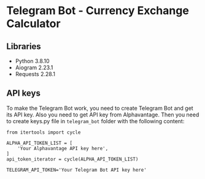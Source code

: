 # Telegram Bot - Currency Exchange Calculator

## Libraries

- Python 3.8.10
- Aiogram 2.23.1
- Requests 2.28.1

## API keys

To make the Telegram Bot work, you need to create Telegram Bot and get its
API key. Also you need to get API key from Alphavantage. Then you need to 
create keys.py file in `telegram_bot` folder with the following content:

```
from itertools import cycle

ALPHA_API_TOKEN_LIST = [
    'Your Alphavantage API key here',
]
api_token_iterator = cycle(ALPHA_API_TOKEN_LIST)

TELEGRAM_API_TOKEN='Your Telegram Bot API key here'
```
